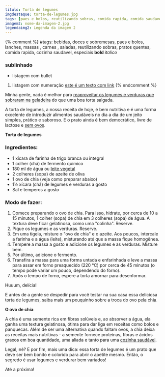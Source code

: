 ```yaml
---
titulo: Torta de legumes
imgdestaque: torta-de-legumes.jpg
tags: [paes e bolos, reutilizando sobras, comida rapida, comida saudavel]
imagem2: nome-da-imagem-2.jpg
legendaimg2: Legenda da imagem 2
---
```

{% comment %}
#tags: bebidas, doces e sobremesas, paes e bolos, lanches, massas , carnes , saladas, reutilizando sobras, pratos quentes, comida rapida, cozinha saudavel, especiais
**bold**
*italico*
### sublinhado
* listagem com bullet
1. listagem com numeração
[este é um texto com link](https://www.enderecodolink.com)
{% endcomment %}

Minha gente, nada é melhor para [reaproveitar os legumes e verduras que sobraram na geladeira](http://paneladepau.com.br/tags/reutilizando-sobras/) do que uma boa torta salgada. 

A torta de legumes, a nossa receita de hoje, é bem nutritiva e é uma forma excelente de introduzir alimentos saudáveis no dia a dia de um jeito simples, prático e saboroso. E o prato ainda é bem democrático, livre de lactose e [sem ovos](http://paneladepau.com.br/cuca-sem-ovos/). 

**Torta de legumes** 

### Ingredientes:

* 1 xícara de farinha de trigo branca ou integral
* 1 colher (chá) de fermento químico
* 180 ml de água ou [leite vegetal](http://paneladepau.com.br/leite-de-aveia/)
* 2 colheres (sopa) de azeite de oliva 
* 1 ovo de chia (veja como preparar abaixo)
* 1½ xícara (chá) de legumes e verduras a gosto
* Sal e temperos a gosto

### Modo de fazer:

1. Comece preparando o ovo de chia. Para isso, hidrate, por cerca de 10 a 15 minutos, 1 colher (sopa) de chia em 3 colheres (sopa) de água. A textura deve ficar gelatinosa, como uma "colinha". Reserve.
2. Pique os legumes e as verduras. Reserve. 
3. Em uma tigela, misture o "ovo de chia" e o azeite. Aos poucos, intercale a farinha e a água (leite), misturando até que a massa fique homogênea. 
4. Tempere a massa a gosto e adicione os legumes e as verduras. Misture bem.
5. Por último, adicione o fermento. 
6. Transfira a massa para uma forma untada e enfarinhada e leve a massa para assar em forno preaquecido (220 °C) por cerca de 45 minutos (o tempo pode variar um pouco, dependendo do forno). 
7. Após o tempo de forno, espere a torta amornar para desenformar. 

Huuum, delícia!

E antes de a gente se despedir para você testar na sua casa essa deliciosa torta de legumes, saiba mais um pouquinho sobre a troca do ovo pela chia. 

**O ovo de chia** 

A chia é uma semente rica em fibras solúveis e, ao absorver a água, ela ganha uma textura gelatinosa, ótima para dar liga em receitas como bolos e panquecas. Além de ser uma alternativa quando faltam ovos, a chia deixa as receitas mais nutritivas - a semente fornece proteínas, fibras e ácidos graxos em boa quantidade, uma aliada e tanto para uma [cozinha saudável](http://paneladepau.com.br/tags/cozinha-saudavel/). 

Legal, né? E por fim, mais uma dica: essa torta de legumes é um prato que deve ser bem bonito e colorido para abrir o apetite mesmo. Então, o segredo é usar legumes e verdurar bem variados! 

Até a próxima!
